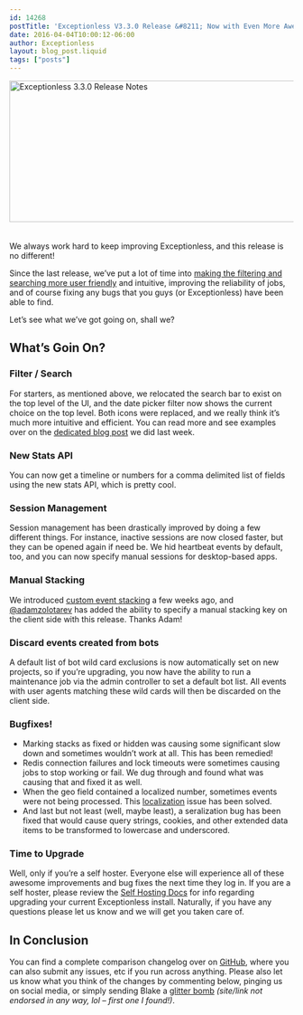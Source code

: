 ```yaml
---
id: 14268
postTitle: 'Exceptionless V3.3.0 Release &#8211; Now with Even More Awesome'
date: 2016-04-04T10:00:12-06:00
author: Exceptionless
layout: blog_post.liquid
tags: ["posts"]
---
```

<img loading="lazy" class="aligncenter size-full wp-image-14271" style="margin-bottom: 20px;" src="http://exceptionless.com/assets/Exceptionless3-3-0-release-notes.jpg" alt="Exceptionless 3.3.0 Release Notes" width="708" height="250" data-id="14271" srcset="https://exceptionless.com/assets/Exceptionless3-3-0-release-notes.jpg 708w, https://exceptionless.com/assets/Exceptionless3-3-0-release-notes-300x106.jpg 300w" sizes="(max-width: 708px) 100vw, 708px" />

We always work hard to keep improving Exceptionless, and this release is no different!

Since the last release, we&#8217;ve put a lot of time into <a href="http://exceptionless.com/filter-improvements-exceptionless-single-page-app/" target="_blank">making the filtering and searching more user friendly</a> and intuitive, improving the reliability of jobs, and of course fixing any bugs that you guys (or Exceptionless) have been able to find.

Let&#8217;s see what we&#8217;ve got going on, shall we?<!--more-->

## What&#8217;s Goin On?

### Filter / Search

For starters, as mentioned above, we relocated the search bar to exist on the top level of the UI, and the date picker filter now shows the current choice on the top level. Both icons were replaced, and we really think it&#8217;s much more intuitive and efficient. You can read more and see examples over on the <a href="http://exceptionless.com/filter-improvements-exceptionless-single-page-app/" target="_blank">dedicated blog post</a> we did last week.

### New Stats API

You can now get a timeline or numbers for a comma delimited list of fields using the new stats API, which is pretty cool.

### Session Management

Session management has been drastically improved by doing a few different things. For instance, inactive sessions are now closed faster, but they can be opened again if need be. We hid heartbeat events by default, too, and you can now specify manual sessions for desktop-based apps.

### Manual Stacking

We introduced <a href="/custom-event-stacking-in-exceptionless/" target="_blank">custom event stacking</a> a few weeks ago, and <a href="https://github.com/adamzolotarev" target="_blank">@adamzolotarev</a> has added the ability to specify a manual stacking key on the client side with this release. Thanks Adam!

### Discard events created from bots

A default list of bot wild card exclusions is now automatically set on new projects, so if you&#8217;re upgrading, you now have the ability to run a maintenance job via the admin controller to set a default bot list. All events with user agents matching these wild cards will then be discarded on the client side.

### Bugfixes!

  * Marking stacks as fixed or hidden was causing some significant slow down and sometimes wouldn&#8217;t work at all. This has been remedied!
  * Redis connection failures and lock timeouts were sometimes causing jobs to stop working or fail. We dug through and found what was causing that and fixed it as well.
  * When the geo field contained a localized number, sometimes events were not being processed. This <a href="/add-reverse-geocoding-to-your-app/" target="_blank">localization</a> issue has been solved.
  * And last but not least (well, maybe least), a seralization bug has been fixed that would cause query strings, cookies, and other extended data items to be transformed to lowercase and underscored.

### Time to Upgrade

Well, only if you&#8217;re a self hoster. Everyone else will experience all of these awesome improvements and bug fixes the next time they log in. If you are a self hoster, please review the <a href="https://github.com/exceptionless/Exceptionless/wiki/Self-Hosting" target="_blank">Self Hosting Docs</a> for info regarding upgrading your current Exceptionless install. Naturally, if you have any questions please let us know and we will get you taken care of.

## In Conclusion

You can find a complete comparison changelog over on <a href="https://github.com/exceptionless/Exceptionless/compare/v3.2.1...v3.3.0" target="_blank">GitHub</a>, where you can also submit any issues, etc if you run across anything. Please also let us know what you think of the changes by commenting below, pinging us on social media, or simply sending Blake a <a href="http://www.ruindays.com/products/spring-loaded-glitter-bomb" target="_blank">glitter bomb</a> _(site/link not endorsed in any way, lol &#8211; first one I found!)_.
